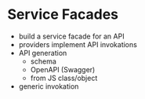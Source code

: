Service Facades
===============

- build a service facade for an API
- providers implement API invokations
- API generation
    - schema
    - OpenAPI (Swagger)
    - from JS class/object
- generic invokation
